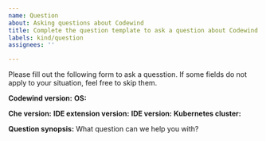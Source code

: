 ```yaml
---
name: Question
about: Asking questions about Codewind
title: Complete the question template to ask a question about Codewind.
labels: kind/question
assignees: ''

---
```


Please fill out the following form to ask a quesstion. If some fields do not apply to your situation, feel free to skip them.

**Codewind version:**
**OS:**

**Che version:**
**IDE extension version:**
**IDE version:**
**Kubernetes cluster:**

**Question synopsis:** What question can we help you with?